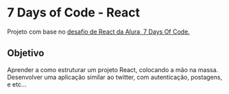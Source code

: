 # 7 Days of Code - React
Projeto com base no <a href="https://7daysofcode.io/matricula/react-twitter">desafio de React da Alura, 7 Days Of Code.</a>

## Objetivo
Aprender a como estruturar um projeto React, colocando a mão na massa.
Desenvolver uma aplicação similar ao twitter, com autenticação, postagens, e etc...